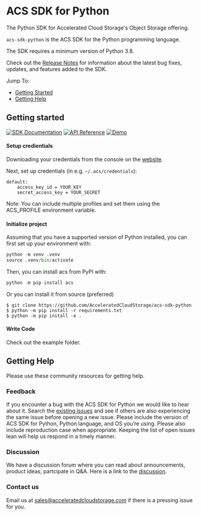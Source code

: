 # ACS SDK for Python
The Python SDK for Accelerated Cloud Storage's Object Storage offering. 

`acs-sdk-python` is the ACS SDK for the Python programming language.

The SDK requires a minimum version of Python 3.8.

Check out the [Release Notes] for information about the latest bug fixes, updates, and features added to the SDK.

Jump To:
* [Getting Started](#getting-started)
* [Getting Help](#getting-help)

## Getting started
[![SDK Documentation](https://img.shields.io/badge/SDK-Documentation-blue)](https://acceleratedcloudstorage.com) [![API Reference](https://img.shields.io/badge/API-Reference-blue.svg)]() [![Demo](https://img.shields.io/badge/Demo-Videos-blue.svg)](https://www.youtube.com/@AcceleratedCloudStorageSales) 

#### Setup credientials 
Downloading your credentials from the console on the [website](https://acceleratedcloudstorage.com).

Next, set up credentials (in e.g. ``~/.acs/credentials``):
```
default:
    access_key_id = YOUR_KEY
    secret_access_key = YOUR_SECRET
```
Note: You can include multiple profiles and set them using the ACS_PROFILE environment variable. 

#### Initialize project
Assuming that you have a supported version of Python installed, you can first set up your environment with:
```python
python -m venv .venv
source .venv/bin/activate
```
Then, you can install acs from PyPI with:
```python
python -m pip install acs
```
Or you can install it from source (preferred)
```
$ git clone https://github.com/AcceleratedCloudStorage/acs-sdk-python
$ python -m pip install -r requirements.txt
$ python -m pip install -e .
```
#### Write Code
Check out the example folder. 

## Getting Help

Please use these community resources for getting help. 

### Feedback

If you encounter a bug with the ACS SDK for Python we would like to hear about it.
Search the [existing issues][Issues] and see if others are also experiencing the same issue before opening a new issue. Please include the version of ACS SDK for Python, Python language, and OS you’re using. Please also include reproduction case when appropriate. Keeping the list of open issues lean will help us respond in a timely manner.

### Discussion  

We have a discussion forum where you can read about announcements, product ideas, partcipate in Q&A. Here is a link to the [discussion].

### Contact us 

Email us at sales@acceleratedcloudstorage.com if there is a pressing issue for you. 

[Issues]: https://github.com/AcceleratedCloudStorage/acs-sdk-python/issues
[Discussion]: https://github.com/AcceleratedCloudStorage/acs-sdk-python/discussions
[Release Notes]: https://github.com/AcceleratedCloudStorage/acs-sdk-python/blob/main/CHANGELOG.md
